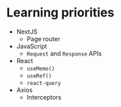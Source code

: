 # Learning priorities

+ NextJS
  + Page router
+ JavaScript
  + `Request` and `Response` APIs
+ React
  + `useMemo()`
  + `useRef()`
  + `react-query`
+ Axios
  + Interceptors

